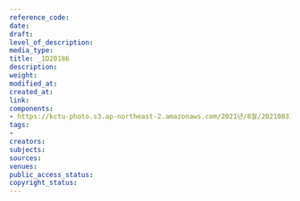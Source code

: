 ```yaml
---
reference_code: 
date: 
draft: 
level_of_description: 
media_type: 
title: _1D20186
description: 
weight: 
modified_at: 
created_at: 
link: 
components:
- https://kctu-photo.s3.ap-northeast-2.amazonaws.com/2021년/8월/20210831_보건의료노조+총파업지지+민주노총+시민사회+공동기자회견/_1D20186.jpg
tags:
- 
creators: 
subjects: 
sources: 
venues: 
public_access_status: 
copyright_status: 
---
```

